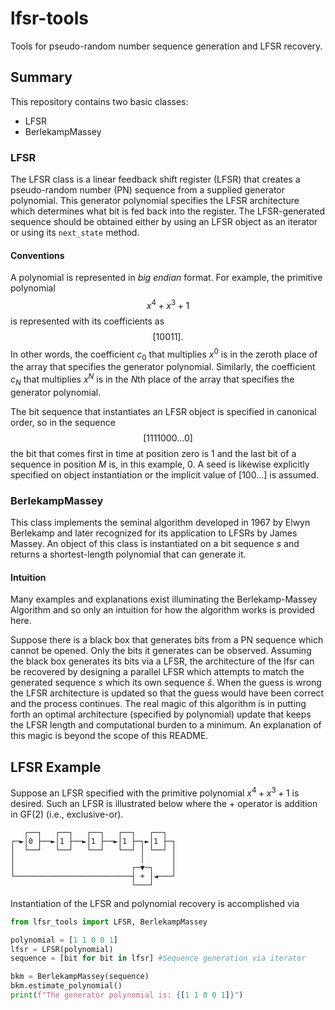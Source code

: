 # lfsr-tools
Tools for pseudo-random number sequence generation and LFSR recovery.

## Summary
This repository contains two basic classes: 
- LFSR
- BerlekampMassey

### LFSR
The LFSR class is a linear feedback shift register (LFSR) that creates a pseudo-random number (PN) sequence from a supplied generator polynomial. This generator polynomial specifies the LFSR architecture which determines what bit is fed back into the register. The LFSR-generated sequence should be obtained either by using an LFSR object as an iterator or using its `next_state` method.

#### Conventions
A polynomial is represented in _big endian_ format. For example, the primitive polynomial
$$x^4+x^3+1$$
is represented with its coefficients as
$$[1 0 0 1 1].$$
In other words, the coefficient $c_0$ that multiplies $x^0$ is in the zeroth place of the array that specifies the generator polynomial. Similarly, the coefficient $c_N$ that multiplies $x^N$ is in the $N$th place of the array that specifies the generator polynomial. 

The bit sequence that instantiates an LFSR object is specified in canonical order, so in the sequence 
$$[1 1 1 1 0 0 0 ... 0]$$
the bit that comes first in time at position zero is $1$ and the last bit of a sequence in position $M$ is, in this example, $0$. A seed is likewise explicitly specified on object instantiation or the implicit value of $[1 0 0 ...]$ is assumed.

### BerlekampMassey
This class implements the seminal algorithm developed in 1967 by Elwyn Berlekamp and later recognized for its application to LFSRs by James Massey. An object of this class is instantiated on a bit sequence $s$ and returns a shortest-length polynomial that can generate it.

#### Intuition
Many examples and explanations exist illuminating the Berlekamp-Massey Algorithm and so only an intuition for how the algorithm works is provided here. 

Suppose there is a black box that generates bits from a PN sequence which cannot be opened. Only the bits it generates can be observed. Assuming the black box generates its bits via a LFSR, the architecture of the lfsr can be recovered by designing a parallel LFSR which attempts to match the generated sequence $s$ which its own sequence $\hat{s}$. When the guess is wrong the LFSR architecture is updated so that the guess would have been correct and the process continues. The real magic of this algorithm is in putting forth an optimal architecture (specified by polynomial) update that keeps the LFSR length and computational burden to a minimum. An explanation of this magic is beyond the scope of this README.

## LFSR Example
Suppose an LFSR specified with the primitive polynomial $x^4+x^3+1$ is desired. Such an LFSR is illustrated below where the $+$ operator is addition in GF(2) (i.e., exclusive-or).
```
   ┌──┐   ┌──┐   ┌──┐   ┌──┐   ┌──┐
┌─►│0 ├──►│1 ├──►│1 ├──►│1 ├─┐►│1 ├─┐
│  └──┘   └──┘   └──┘   └──┘ │ └──┘ │
│                            │      │
│                          ┌─▼─┐    │
└──────────────────────────┤ + │◄───┘
                           └───┘
```

Instantiation of the LFSR and polynomial recovery is accomplished via
```python
from lfsr_tools import LFSR, BerlekampMassey

polynomial = [1 1 0 0 1]
lfsr = LFSR(polynomial)
sequence = [bit for bit in lfsr] #Sequence generation via iterator

bkm = BerlekampMassey(sequence)
bkm.estimate_polynomial()
print(f"The generator polynomial is: {[1 1 0 0 1]}")
```